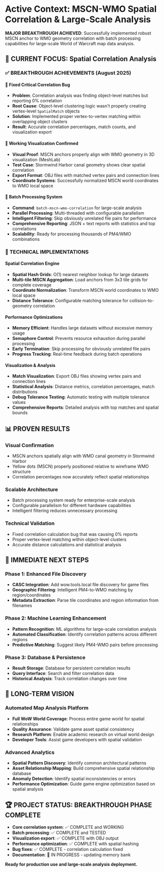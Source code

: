 # Active Context: MSCN-WMO Spatial Correlation & Large-Scale Analysis

**MAJOR BREAKTHROUGH ACHIEVED**: Successfully implemented robust MSCN anchor to WMO geometry correlation with batch processing capabilities for large-scale World of Warcraft map data analysis.

## 🎯 **CURRENT FOCUS: Spatial Correlation Analysis**

### ✅ **BREAKTHROUGH ACHIEVEMENTS (August 2025)**

#### 🔧 **Fixed Critical Correlation Bug**
- **Problem**: Correlation analysis was finding object-level matches but reporting 0% correlation
- **Root Cause**: Object-level clustering logic wasn't properly creating vertex-level `SpatialMatch` objects
- **Solution**: Implemented proper vertex-to-vertex matching within overlapping object clusters
- **Result**: Accurate correlation percentages, match counts, and visualization export

#### 🎨 **Working Visualization Confirmed**
- **Visual Proof**: MSCN anchors properly align with WMO geometry in 3D visualization (MeshLab)
- **Test Case**: Stormwind Harbor canal geometry shows clear spatial correlation
- **Export Format**: OBJ files with matched vertex pairs and connection lines
- **Coordinate Systems**: Successfully normalized MSCN world coordinates to WMO local space

#### 🚀 **Batch Processing System**
- **Command**: `batch-mscn-wmo-correlation` for large-scale analysis
- **Parallel Processing**: Multi-threaded with configurable parallelism
- **Intelligent Filtering**: Skip obviously unrelated file pairs for performance
- **Comprehensive Reporting**: JSON + text reports with statistics and top correlations
- **Scalability**: Ready for processing thousands of PM4/WMO combinations

### 🔬 **TECHNICAL IMPLEMENTATIONS**

#### **Spatial Correlation Engine**
- **Spatial Hash Grids**: O(1) nearest neighbor lookup for large datasets
- **Multi-tile MSCN Aggregation**: Load anchors from 3x3 tile grids for complete coverage
- **Coordinate Normalization**: Transform MSCN world coordinates to WMO local space
- **Distance Tolerance**: Configurable matching tolerance for collision-to-geometry correlation

#### **Performance Optimizations**
- **Memory Efficient**: Handles large datasets without excessive memory usage
- **Semaphore Control**: Prevents resource exhaustion during parallel processing
- **Early Termination**: Skip processing for obviously unrelated file pairs
- **Progress Tracking**: Real-time feedback during batch operations

#### **Visualization & Analysis**
- **Match Visualization**: Export OBJ files showing vertex pairs and connection lines
- **Statistical Analysis**: Distance metrics, correlation percentages, match distributions
- **Debug Tolerance Testing**: Automatic testing with multiple tolerance values
- **Comprehensive Reports**: Detailed analysis with top matches and spatial bounds

## 📊 **PROVEN RESULTS**

### **Visual Confirmation**
- MSCN anchors spatially align with WMO canal geometry in Stormwind Harbor
- Yellow dots (MSCN) properly positioned relative to wireframe WMO structure
- Correlation percentages now accurately reflect spatial relationships

### **Scalable Architecture**
- Batch processing system ready for enterprise-scale analysis
- Configurable parallelism for different hardware capabilities
- Intelligent filtering reduces unnecessary processing

### **Technical Validation**
- Fixed correlation calculation bug that was causing 0% reports
- Proper vertex-level matching within object-level clusters
- Accurate distance calculations and statistical analysis

## 🎯 **IMMEDIATE NEXT STEPS**

### **Phase 1: Enhanced File Discovery**
- **CASC Integration**: Add wow.tools.local file discovery for game files
- **Geographic Filtering**: Intelligent PM4-to-WMO matching by region/coordinates
- **Metadata Extraction**: Parse tile coordinates and region information from filenames

### **Phase 2: Machine Learning Enhancement**
- **Pattern Recognition**: ML algorithms for large-scale correlation analysis
- **Automated Classification**: Identify correlation patterns across different regions
- **Predictive Matching**: Suggest likely PM4-WMO pairs before processing

### **Phase 3: Database & Persistence**
- **Result Storage**: Database for persistent correlation results
- **Query Interface**: Search and filter correlation data
- **Historical Analysis**: Track correlation changes over time

## 🔮 **LONG-TERM VISION**

### **Automated Map Analysis Platform**
- **Full WoW World Coverage**: Process entire game world for spatial relationships
- **Quality Assurance**: Validate game asset spatial consistency
- **Research Platform**: Enable academic research on virtual world design
- **Developer Tools**: Assist game developers with spatial validation

### **Advanced Analytics**
- **Spatial Pattern Discovery**: Identify common architectural patterns
- **Asset Relationship Mapping**: Build comprehensive spatial relationship database
- **Anomaly Detection**: Identify spatial inconsistencies or errors
- **Performance Optimization**: Guide game engine optimization based on spatial analysis

## 🏆 **PROJECT STATUS: BREAKTHROUGH PHASE COMPLETE**

- **Core correlation system**: ✅ COMPLETE and WORKING
- **Batch processing**: ✅ COMPLETE and TESTED
- **Visualization export**: ✅ COMPLETE with OBJ output
- **Performance optimization**: ✅ COMPLETE with spatial hashing
- **Bug fixes**: ✅ COMPLETE - correlation calculation fixed
- **Documentation**: 🔄 IN PROGRESS - updating memory bank

**Ready for production use and large-scale analysis deployment.**
